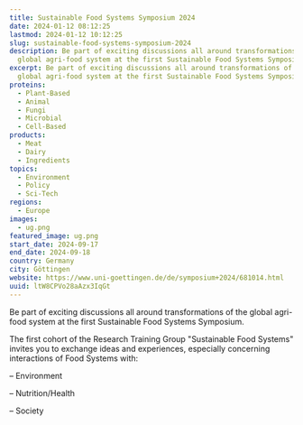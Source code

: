 ```yaml
---
title: Sustainable Food Systems Symposium 2024
date: 2024-01-12 08:12:25
lastmod: 2024-01-12 10:12:25
slug: sustainable-food-systems-symposium-2024
description: Be part of exciting discussions all around transformations of the
  global agri-food system at the first Sustainable Food Systems Symposium.
excerpt: Be part of exciting discussions all around transformations of the
  global agri-food system at the first Sustainable Food Systems Symposium.
proteins:
  - Plant-Based
  - Animal
  - Fungi
  - Microbial
  - Cell-Based
products:
  - Meat
  - Dairy
  - Ingredients
topics:
  - Environment
  - Policy
  - Sci-Tech
regions:
  - Europe
images:
  - ug.png
featured_image: ug.png
start_date: 2024-09-17
end_date: 2024-09-18
country: Germany
city: Göttingen
website: https://www.uni-goettingen.de/de/symposium+2024/681014.html
uuid: ltW8CPVo28aAzx3IqGt
---
```

Be part of exciting discussions all around transformations of the global agri-food system at the first Sustainable Food Systems Symposium.

The first cohort of the Research Training Group "Sustainable Food Systems" invites you to exchange ideas and experiences, especially concerning interactions of Food Systems with:

– Environment

– Nutrition/Health

– Society